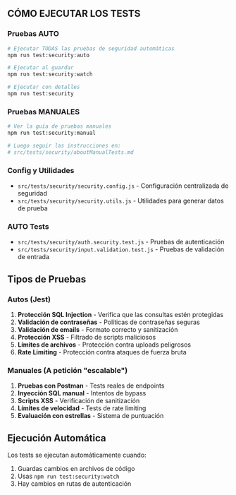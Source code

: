 ## CÓMO EJECUTAR LOS TESTS

### Pruebas AUTO
```bash
# Ejecutar TODAS las pruebas de seguridad automáticas
npm run test:security:auto

# Ejecutar al guardar
npm run test:security:watch

# Ejecutar con detalles
npm run test:security
```

### Pruebas MANUALES
```bash
# Ver la guía de pruebas manuales
npm run test:security:manual

# Luego seguir las instrucciones en:
# src/tests/security/aboutManualTests.md
```

### Config y Utilidades
- `src/tests/security/security.config.js` - Configuración centralizada de seguridad
- `src/tests/security/security.utils.js` - Utilidades para generar datos de prueba

### AUTO Tests
- `src/tests/security/auth.security.test.js` - Pruebas de autenticación
- `src/tests/security/input.validation.test.js` - Pruebas de validación de entrada


## Tipos de Pruebas

### Autos (Jest)
1. **Protección SQL Injection** - Verifica que las consultas estén protegidas
2. **Validación de contraseñas** - Políticas de contraseñas seguras
3. **Validación de emails** - Formato correcto y sanitización
4. **Protección XSS** - Filtrado de scripts maliciosos
5. **Límites de archivos** - Protección contra uploads peligrosos
6. **Rate Limiting** - Protección contra ataques de fuerza bruta

### Manuales (A petición "escalable")
1. **Pruebas con Postman** - Tests reales de endpoints
2. **Inyección SQL manual** - Intentos de bypass
3. **Scripts XSS** - Verificación de sanitización
4. **Límites de velocidad** - Tests de rate limiting
5. **Evaluación con estrellas** - Sistema de puntuación

## Ejecución Automática
Los tests se ejecutan automáticamente cuando:
1. Guardas cambios en archivos de código
2. Usas `npm run test:security:watch`
3. Hay cambios en rutas de autenticación